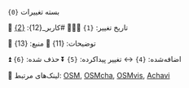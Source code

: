 بسته تغییرات `{0}`  

📅 تاریخ تغییر: `{1}`
🧑🏽‍💻 #کاربر_{12}: [{2}]({3})

📃 توضیحات: {11}
📃 منبع: {13}


⏫ اضافه‌شده: `{4}`
↔️ تغییر پیداکرده: `{5}`
⏬ حذف شده: `{6}`

 📎 لینک‌های مرتبط: [OSM]({7}), [OSMcha]({8}), [OSMvis]({9}), [Achavi]({10})